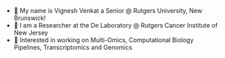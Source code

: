 - 🔭 My name is Vignesh Venkat a Senior @ Rutgers University, New Brunswick!
- 🌱 I am a Researcher at the De Laboratory @ Rutgers Cancer Institute of New Jersey
- 🤔 Interested in working on Multi-Omics, Computational Biology Pipelines, Transcriptomics and Genomics


